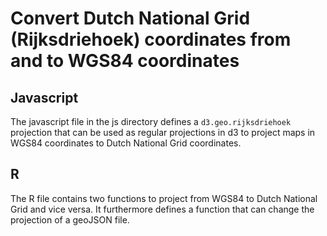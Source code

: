 Convert Dutch National Grid (Rijksdriehoek) coordinates from and to WGS84 coordinates
=====================================================================================

Javascript
----------

The javascript file in the js directory defines a `d3.geo.rijksdriehoek` projection that can be 
used as regular projections in d3 to project maps in WGS84 coordinates to Dutch National Grid
coordinates. 

R
-

The R file contains two functions to project from WGS84 to Dutch National Grid and vice versa. It
furthermore defines a function that can change the projection of a geoJSON file.

